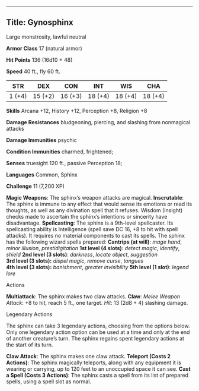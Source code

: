 -------------------------
Title: Gynosphinx
-------------------------


Large monstrosity, lawful neutral

**Armor Class** 17 (natural armor)

**Hit Points** 136 (16d10 + 48)

**Speed** 40 ft., fly 60 ft.

  STR|         DEX|         CON|         INT|         WIS|         CHA
  -----------| -----------| -----------| -----------| -----------| -----------|
   1 (+4)   | 15 (+2)   | 16 (+3)   | 18 (+4)   | 18 (+4)   | 18 (+4)

**Skills** Arcana +12, History +12, Perception +8, Religion +8

**Damage Resistances** bludgeoning, piercing, and slashing from
nonmagical attacks

**Damage Immunities** psychic

**Condition Immunities** charmed, frightened;

**Senses** truesight 120 ft., passive Perception 18;

**Languages** Common, Sphinx

**Challenge** 11 (7,200 XP)


**Magic Weapons**: The sphinx’s weapon attacks are magical.
**Inscrutable**: The sphinx is immune to any effect that would sense its
emotions or read its thoughts, as well as any divination spell that it
refuses. Wisdom (Insight) checks made to ascertain the sphinx’s
intentions or sincerity have disadvantage.
**Spellcasting**: The sphinx is a 9th-level spellcaster. Its
spellcasting ability is Intelligence (spell save DC 16, +8 to hit with
spell attacks). It requires no material components to cast its spells.
The sphinx has the following wizard spells prepared:
**Cantrips (at will)**: *mage hand*, *minor illusion*,
    *prestidigitation*
**1st level (4 slots)**: *detect magic*, *identify*, *shield*
**2nd level (3 slots)**: *darkness*, *locate object*, *suggestion*\
**3rd level (3 slots):** *dispel magic*, *remove curse*, *tongues*\
**4th level (3 slots):** *banishment*, *greater invisibility*
**5th level (1 slot)**: *legend lore*


Actions

**Multiattack**: The sphinx makes two claw attacks.
**Claw**: *Melee Weapon Attack*: +8 to hit, reach 5 ft., one target.
    *Hit*: 13 (2d8 + 4) slashing damage.


Legendary Actions

The sphinx can take 3 legendary actions, choosing from the options
below. Only one legendary action option can be used at a time and only
at the end of another creature’s turn. The sphinx regains spent
legendary actions at the start of its turn.

**Claw Attack**: The sphinx makes one claw attack.
**Teleport (Costs 2 Actions)**: The sphinx magically teleports,
    along with any equipment it is wearing or carrying, up to 120 feet
    to an unoccupied space it can see.
**Cast a Spell (Costs 3 Actions)**: The sphinx casts a spell from
    its list of prepared spells, using a spell slot as normal.

